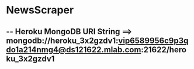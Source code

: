 # NewsScraper

-- Heroku MongoDB URI String ==>  mongodb://heroku_3x2gzdv1:vip6589956c9p3qdo1a214nmg4@ds121622.mlab.com:21622/heroku_3x2gzdv1
--

